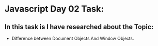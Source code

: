# Javascript Day 02 Task:

## In this task is I have researched about the Topic:
   * Difference between Document Objects And Window Objects.